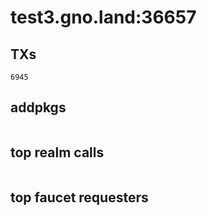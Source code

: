 # test3.gno.land:36657

## TXs
```
6945
```

## addpkgs
```
```

## top realm calls
```
```

## top faucet requesters
```
```

